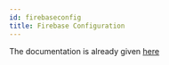 ```yaml
---
id: firebaseconfig
title: Firebase Configuration
---
```


The documentation is already given [here](androidstudio/firebaseconfig.md)